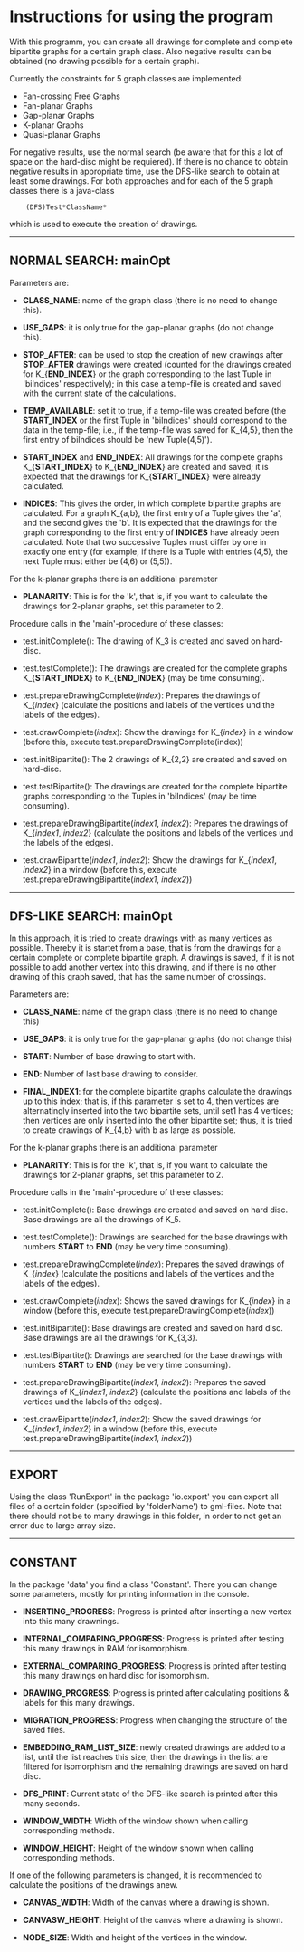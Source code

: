 Instructions for using the program
======
With this programm, you can create all drawings for complete and complete bipartite graphs for a certain graph class.
Also negative results can be obtained (no drawing possible for a certain graph).

Currently the constraints for 5 graph classes are implemented:
- Fan-crossing Free Graphs
- Fan-planar Graphs
- Gap-planar Graphs
- K-planar Graphs
- Quasi-planar Graphs

For negative results, use the normal search (be aware that for this a lot of space on the hard-disc might be requiered).
If there is no chance to obtain negative results in appropriate time, use the DFS-like search to obtain at
least some drawings. For both approaches and for each of the 5 graph classes there is a java-class

        (DFS)Test*ClassName*

which is used to execute the creation of drawings.


--------
NORMAL SEARCH: mainOpt
--------

Parameters are:

- **CLASS_NAME**: name of the graph class (there is no need to change this).

- **USE_GAPS**: it is only true for the gap-planar graphs (do not change this).

- **STOP_AFTER**: can be used to stop the creation of new drawings after **STOP_AFTER** drawings were created
(counted for the drawings created for K_{**END_INDEX**} or the graph corresponding to the last Tuple in 'biIndices' respectively);
in this case a temp-file is created and saved with the current state of the calculations.

- **TEMP_AVAILABLE**: set it to true, if a temp-file was created before (the **START_INDEX** or
the first Tuple in 'biIndices' should correspond to the data in the temp-file; i.e., if
the temp-file was saved for K_{4,5}, then the first entry of biIndices should be
'new Tuple(4,5)').

- **START_INDEX** and **END_INDEX**: All drawings for the complete graphs K_{**START_INDEX**} to K_{**END_INDEX**} 
are created and saved; it is expected that the drawings for K_{**START_INDEX**} were already calculated.

- **INDICES**: This gives the order, in which complete bipartite graphs are calculated. For a graph
K_{a,b}, the first entry of a Tuple gives the 'a', and the second gives the 'b'.
It is expected that the drawings for the graph corresponding to the first entry of **INDICES**
have already been calculated. Note that two successive Tuples must differ by one in exactly one
entry (for example, if there is a Tuple with entries (4,5), the next Tuple must either be (4,6) or (5,5)).


For the k-planar graphs there is an additional parameter

- **PLANARITY**: This is for the 'k', that is, if you want to calculate the drawings for 2-planar graphs,
set this parameter to 2.

Procedure calls in the 'main'-procedure of these classes:

- test.initComplete(): The drawing of K_3 is created and saved on hard-disc.

- test.testComplete(): The drawings are created for the complete graphs K_{**START_INDEX**} to K_{**END_INDEX**} (may be time consuming).

- test.prepareDrawingComplete(*index*): Prepares the drawings of K_{*index*} (calculate the positions and labels of the vertices und
the labels of the edges).

- test.drawComplete(*index*): Show the drawings for K_{*index*} in a window (before this, execute test.prepareDrawingComplete(index))

- test.initBipartite(): The 2 drawings of K_{2,2} are created and saved on hard-disc.

- test.testBipartite(): The drawings are created for the complete bipartite graphs corresponding to the Tuples
in 'biIndices' (may be time consuming).

- test.prepareDrawingBipartite(*index1*, *index2*): Prepares the drawings of K_{*index1*, *index2*} (calculate the positions
and labels of the vertices und the labels of the edges).

- test.drawBipartite(*index1*, *index2*): Show the drawings for K_{*index1*, *index2*} in a window (before this, execute
test.prepareDrawingBipartite(*index1*, *index2*))



--------------------------------------
DFS-LIKE SEARCH: mainOpt
--------------------------------------
In this approach, it is tried to create drawings with as many vertices as possible.
Thereby it is startet from a base, that is from the drawings for a certain complete
or complete bipartite graph.
A drawings is saved, if it is not possible to add another vertex into this drawing,
and if there is no other drawing of this graph saved, that has the same number of crossings.

Parameters are:

- **CLASS_NAME**: name of the graph class (there is no need to change this)

- **USE_GAPS**: it is only true for the gap-planar graphs (do not change this)

- **START**: Number of base drawing to start with.

- **END**: Number of last base drawing to consider.

- **FINAL_INDEX1**: for the complete bipartite graphs calculate the drawings up to this index; that is,
if this parameter is set to 4, then vertices are alternatingly inserted into the two bipartite sets, until
set1 has 4 vertices; then vertices are only inserted into the other bipartite set; thus, it is tried to create
drawings of K_{4,b} with b as large as possible.


For the k-planar graphs there is an additional parameter

- **PLANARITY**: This is for the 'k', that is, if you want to calculate the drawings for 2-planar graphs,
set this parameter to 2.


Procedure calls in the 'main'-procedure of these classes:

- test.initComplete(): Base drawings are created and saved on hard disc. Base drawings are all the drawings of K_5.

- test.testComplete(): Drawings are searched for the base drawings with numbers **START** to **END** (may be very time consuming).

- test.prepareDrawingComplete(*index*): Prepares the saved drawings of K_{*index*}
(calculate the positions and labels of the vertices and the labels of the edges).

- test.drawComplete(*index*): Shows the saved drawings for K_{*index*} in a window
(before this, execute test.prepareDrawingComplete(*index*))

- test.initBipartite(): Base drawings are created and saved on hard disc. Base drawings are all the drawings for K_{3,3}.

- test.testBipartite(): Drawings are searched for the base drawings with numbers **START** to **END** (may be very time consuming).

- test.prepareDrawingBipartite(*index1*, *index2*): Prepares the saved drawings of K_{*index1*, *index2*}
(calculate the positions and labels of the vertices und the labels of the edges).

- test.drawBipartite(*index1*, *index2*): Show the saved drawings for K_{*index1*, *index2*} in a window
(before this, execute test.prepareDrawingBipartite(*index1*, *index2*))




--------------------------------------
EXPORT
--------------------------------------

Using the class 'RunExport' in the package 'io.export' you can export all files of a
certain folder (specified by 'folderName') to gml-files.
Note that there should not be to many drawings in this folder, in order to not get an error due to large array size.



--------------------------------------
CONSTANT
--------------------------------------
In the package 'data' you find a class 'Constant'. There you can change some parameters, mostly for printing information in the console.

- **INSERTING_PROGRESS**: Progress is printed after inserting a new vertex into this many drawnings.

- **INTERNAL_COMPARING_PROGRESS**: Progress is printed after testing this many drawings in RAM for isomorphism.

- **EXTERNAL_COMPARING_PROGRESS**: Progress is printed after testing this many drawings on hard disc for isomorphism.

- **DRAWING_PROGRESS**: Progress is printed after calculating positions & labels for this many drawings.

- **MIGRATION_PROGRESS**: Progress when changing the structure of the saved files.

- **EMBEDDING_RAM_LIST_SIZE**: newly created drawings are added to a list, until the list reaches this size; then the drawings
in the list are filtered for isomorphism and the remaining drawings are saved on hard disc.

- **DFS_PRINT**: Current state of the DFS-like search is printed after this many seconds.

- **WINDOW_WIDTH**: Width of the window shown when calling corresponding methods.

- **WINDOW_HEIGHT**: Height of the window shown when calling corresponding methods.

If one of the following parameters is changed, it is recommended to calculate the positions of the drawings anew.

- **CANVAS_WIDTH**: Width of the canvas where a drawing is shown.

- **CANVASW_HEIGHT**: Height of the canvas where a drawing is shown.

- **NODE_SIZE**: Width and height of the vertices in the window.
